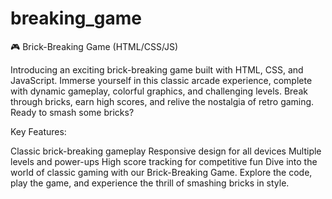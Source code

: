 # breaking_game
🎮 Brick-Breaking Game (HTML/CSS/JS)

Introducing an exciting brick-breaking game built with HTML, CSS, and JavaScript. Immerse yourself in this classic arcade experience, complete with dynamic gameplay, colorful graphics, and challenging levels. Break through bricks, earn high scores, and relive the nostalgia of retro gaming. Ready to smash some bricks?

Key Features:

Classic brick-breaking gameplay
Responsive design for all devices
Multiple levels and power-ups
High score tracking for competitive fun
Dive into the world of classic gaming with our Brick-Breaking Game. Explore the code, play the game, and experience the thrill of smashing bricks in style.
